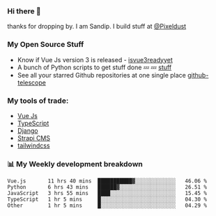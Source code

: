 ### Hi there 👋

thanks for dropping by.
I am Sandip. I build stuff at [@Pixeldust](github.com/pixeldust-in/)

###  **My Open Source Stuff**

 - Know if Vue Js version 3 is released -  [isvue3readyyet](https://github.com/sandiprb/isvue3readyyet)
 - A bunch of Python scripts to get stuff done 💤 💤 [stuff](https://github.com/sandiprb/stuff)
 - See all your starred Github repositories at one single place [github-telescope](https://github.com/sandiprb/github-telescope)



###  **My tools of trade:**
 - [Vue Js](https://github.com/vuejs/vue/)
 - [TypeScript](https://github.com/microsoft/TypeScript)
 - [Django](github.com/django/django)
 - [Strapi CMS](github.com/strapi/strapi)
 - [tailwindcss](https://github.com/tailwindlabs/tailwindcss)


###  📊 **My Weekly development breakdown**
<!--START_SECTION:waka-->
```text
Vue.js       11 hrs 40 mins  ███████████▓░░░░░░░░░░░░░   46.06 % 
Python       6 hrs 43 mins   ██████▓░░░░░░░░░░░░░░░░░░   26.51 % 
JavaScript   3 hrs 55 mins   ████░░░░░░░░░░░░░░░░░░░░░   15.45 % 
TypeScript   1 hr 5 mins     █░░░░░░░░░░░░░░░░░░░░░░░░   04.30 % 
Other        1 hr 5 mins     █░░░░░░░░░░░░░░░░░░░░░░░░   04.29 % 
```
<!--END_SECTION:waka-->
